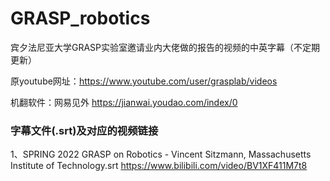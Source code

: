 # GRASP_robotics
宾夕法尼亚大学GRASP实验室邀请业内大佬做的报告的视频的中英字幕（不定期更新）

原youtube网址：https://www.youtube.com/user/grasplab/videos

机翻软件：网易见外 https://jianwai.youdao.com/index/0

### 字幕文件(.srt)及对应的视频链接

1、SPRING 2022 GRASP on Robotics - Vincent Sitzmann, Massachusetts Institute of Technology.srt
https://www.bilibili.com/video/BV1XF411M7t8
